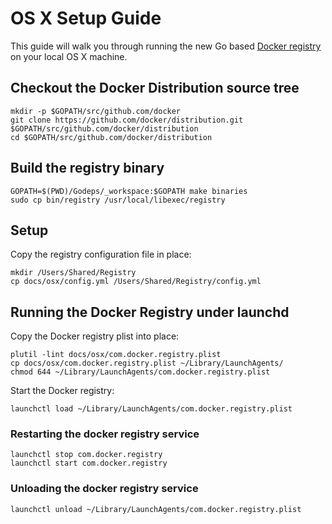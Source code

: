 # OS X Setup Guide

This guide will walk you through running the new Go based [Docker registry](https://github.com/docker/distribution) on your local OS X machine.

## Checkout the Docker Distribution source tree

```
mkdir -p $GOPATH/src/github.com/docker
git clone https://github.com/docker/distribution.git $GOPATH/src/github.com/docker/distribution
cd $GOPATH/src/github.com/docker/distribution
```

## Build the registry binary

```
GOPATH=$(PWD)/Godeps/_workspace:$GOPATH make binaries
sudo cp bin/registry /usr/local/libexec/registry
```

## Setup

Copy the registry configuration file in place:

```
mkdir /Users/Shared/Registry
cp docs/osx/config.yml /Users/Shared/Registry/config.yml
```

## Running the Docker Registry under launchd

Copy the Docker registry plist into place:

```
plutil -lint docs/osx/com.docker.registry.plist
cp docs/osx/com.docker.registry.plist ~/Library/LaunchAgents/
chmod 644 ~/Library/LaunchAgents/com.docker.registry.plist
```

Start the Docker registry:

```
launchctl load ~/Library/LaunchAgents/com.docker.registry.plist
```

### Restarting the docker registry service

```
launchctl stop com.docker.registry
launchctl start com.docker.registry
```

### Unloading the docker registry service

```
launchctl unload ~/Library/LaunchAgents/com.docker.registry.plist
```
